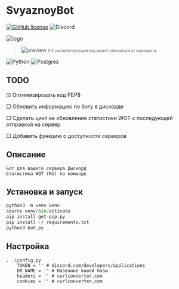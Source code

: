 # SvyaznoyBot
[![GitHub license](https://img.shields.io/github/license/pijawca/svyaznoybot?style=flat-square)](https://github.com//pijawca/svyaznoybot/LICENSE.md)
![Discord](https://img.shields.io/discord/1106578647705469009?label=%D0%A1%D0%B5%D1%80%D0%B2%D0%B5%D1%80%20%D0%BF%D0%BE%D0%B4%D0%B4%D0%B5%D1%80%D0%B6%D0%BA%D0%B8&style=flat-square&logo=Discord&logoColor=white&link=https%3A%2F%2Fdiscord.gg%2FZspmr6Q4aZ)

![logo](https://i.ibb.co/vQKV7wC/pijawcalogo.png)

>![preview](https://i.ibb.co/0fDZYQF/2023-08-05-22-12-08.png) <font size="1"> P.S соответствующий код может отличаться от скриншота.</font>

![Python](https://img.shields.io/badge/python-3670A0?style=for-the-badge&logo=python&logoColor=ffdd54)
![Postgres](https://img.shields.io/badge/postgres-%23316192.svg?style=for-the-badge&logo=postgresql&logoColor=white)


## TODO

☑ Оптимизировать код PEP8

□ Обновить информацию по боту в дискорде

□ Сделать цикл на обновление статистики WOT с последующей отправкой на сервер

□ Добавить функцию о доступности серверов

## Описание

```
Бот для вашего сервера Дискорд
Статистика WOT (RU) по команде
```

## Установка и запуск

```python
python3 -m venv venv
source venv/bin/activate
pip install get-pip.py
pip install -r requirements.txt
python3 bot.py
```

## **Настройка**

```
. .\config.py
    TOKEN = '' # discord.com/developers/applications
    DB_NAME = '' # Название вашей базы
    headers = '' # curlconverter.com
    cookies = '' # curlconverter.com
```

